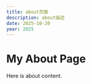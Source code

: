 ```yaml
---
title: about页面
description: about描述
date: 2025-10-20
year: 2025
---
```


# My About Page

Here is about content.
